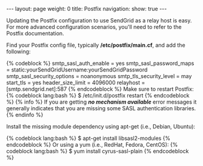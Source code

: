 --- layout: page weight: 0 title: Postfix navigation: show: true ---

Updating the Postfix configuration to use SendGrid as a relay host is
easy. For more advanced configuration scenarios, you'll need to refer to
the Postfix documentation.

Find your Postfix config file, typically **/etc/postfix/main.cf**, and
add the following:

{% codeblock %}
smtp_sasl_auth_enable = yes
smtp_sasl_password_maps =
static:yourSendGridUsername:yourSendGridPassword
smtp_sasl_security_options = noanonymous smtp_tls_security_level =
may start_tls = yes header_size_limit = 4096000 relayhost =
[smtp.sendgrid.net]:587
{% endcodeblock %} Make sure to restart Postfix:
{% codeblock lang:bash %} \$ /etc/init.d/postfix restart {% endcodeblock
%} {% info %} If you are getting ***no mechanism available*** error
messages it generally indicates that you are missing some SASL
authentication libraries. {% endinfo %}

Install the missing module dependency using apt-get (i.e., Debian,
Ubuntu):

{% codeblock lang:bash %} \$ apt-get install libsasl2-modules {%
endcodeblock %} Or using a yum (i.e., RedHat, Fedora, CentOS): {%
codeblock lang:bash %} \$ yum install cyrus-sasl-plain {% endcodeblock
%}
